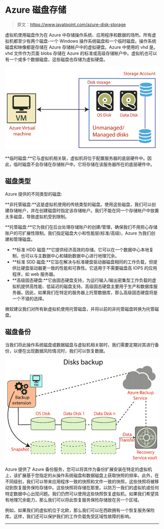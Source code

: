 # Azure 磁盘存储

> 原文：<https://www.javatpoint.com/azure-disk-storage>

虚拟机使用磁盘作为在 Azure 中存储操作系统、应用程序和数据的场所。所有虚拟机都至少有两个磁盘-一个 Windows 操作系统磁盘和一个临时磁盘。操作系统磁盘和映像都是存储在 Azure 存储帐户中的虚拟硬盘。Azure 中使用的 vhd 是。vhd 文件作为页面 blobs 存储在 Azure 的标准或高级存储帐户中。虚拟机也可以有一个或多个数据磁盘，这些磁盘也存储为虚拟硬盘。

![Azure Disk Storage](img/e72cab73102b17b7c9a41f5e0334f769.png)

**临时磁盘:**它与虚拟机相关联，虚拟机将位于配置服务器的底层硬件中。因此，临时磁盘不会存储在存储帐户中。它将存储在该服务器所在的底层硬件中。

## 磁盘类型

Azure 提供的不同类型的磁盘:

**非托管磁盘:**这是虚拟机使用的传统类型的磁盘。使用这些磁盘，我们可以创建存储帐户，并在创建磁盘时指定该存储帐户。我们不能在同一个存储帐户中放置太多磁盘，导致虚拟机受到限制。

**托管磁盘:**它为我们在后台处理存储账户的创建/管理，确保我们不用担心存储账户的可扩展性限制。我们指定磁盘大小和性能层(标准/高级)，Azure 为我们创建和管理磁盘。

*   **标准 HDD 磁盘:**它提供经济高效的存储。它可以在一个数据中心本地复制，也可以与主数据中心和辅助数据中心进行地理冗余。
*   **标准 SDD 磁盘:**它旨在解决与标准硬盘驱动器磁盘相同的工作负载，但提供比硬盘驱动器更一致的性能和可靠性。它适用于不需要磁盘高 IOPS 的应用程序，如 web 服务器。
*   **高级固态硬盘:**它由固态硬盘支持，为运行输入/输出密集型工作负载的虚拟机提供高性能、低延迟的磁盘支持。高级固态硬盘主要用于生产和数据库服务器。因此，如果我们在特定的服务器上托管数据库，那么高级固态硬盘将是一个不错的选择。

微软建议我们对所有新虚拟机使用托管磁盘，并将以前的非托管磁盘转换为托管磁盘。

## 磁盘备份

当我们将此操作系统磁盘或数据磁盘与虚拟机相关联时，我们需要定期对其进行备份，以便在出现数据风险情况时，我们可以恢复数据。

![Azure Disk Storage](img/e3055a8d215c9672ca9a8817b95c4b35.png)

Azure 提供了 Azure 备份服务，您可以将其作为备份扩展安装在特定的虚拟机上，该扩展基于您指定的从操作系统磁盘和数据磁盘上获取快照的频率。此外，在不同级别，我们可以带来应用程序一致的快照和文件一致的快照，这些快照将被移动到恢复服务保险存储中。这些快照将存储在那里。以防万一我们的虚拟机或任何特定数据中心出现问题。我们仍然可以使用这些快照恢复虚拟机，如果我们希望具有地理冗余能力，那么我们可以将此恢复服务保险存储放在另一个区域。

例如，如果我们的虚拟机位于北欧，那么我们可以在西欧拥有一个恢复服务保险库。这样，我们还可以保护我们的工作负载免受区域性故障的影响。

* * *